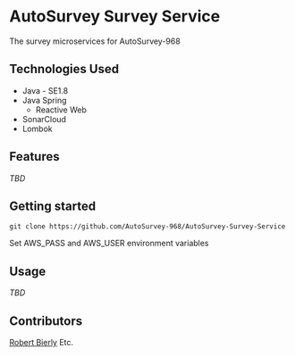 # AutoSurvey Survey Service

The survey microservices for AutoSurvey-968

## Technologies Used

* Java - SE1.8
* Java Spring
  - Reactive Web
* SonarCloud
* Lombok

## Features

*TBD*

## Getting started

`git clone https://github.com/AutoSurvey-968/AutoSurvey-Survey-Service`

Set AWS_PASS and AWS_USER environment variables

## Usage

*TBD*

## Contributors

[Robert Bierly](https://github.com/rnbiv45)
Etc.
